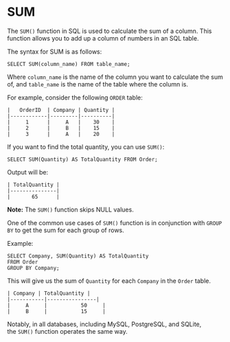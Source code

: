 # SUM

The `SUM()` function in SQL is used to calculate the sum of a column. This function allows you to add up a column of numbers in an SQL table.

The syntax for SUM is as follows:

```
SELECT SUM(column_name) FROM table_name;
```

Where `column_name` is the name of the column you want to calculate the sum of, and `table_name` is the name of the table where the column is.

For example, consider the following `ORDER` table:

```
|   OrderID  | Company | Quantity |
|------------|---------|----------|
|     1      |     A   |    30    |
|     2      |     B   |    15    |
|     3      |     A   |    20    |
```

If you want to find the total quantity, you can use `SUM()`:

```
SELECT SUM(Quantity) AS TotalQuantity FROM Order;
```

Output will be:

```
| TotalQuantity |
|---------------|
|       65      |
```

**Note:** The `SUM()` function skips NULL values.

One of the common use cases of `SUM()` function is in conjunction with `GROUP BY` to get the sum for each group of rows.

Example:

```
SELECT Company, SUM(Quantity) AS TotalQuantity 
FROM Order 
GROUP BY Company;
```

This will give us the sum of `Quantity` for each `Company` in the `Order` table.

```
| Company | TotalQuantity |
|-----------|----------------|
|     A     |           50     |
|     B     |           15     |
```

Notably, in all databases, including MySQL, PostgreSQL, and SQLite, the `SUM()` function operates the same way.